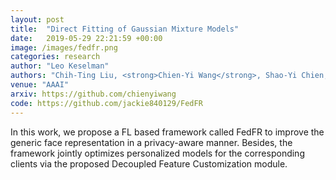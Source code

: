 ```yaml
---
layout: post
title:  "Direct Fitting of Gaussian Mixture Models"
date:   2019-05-29 22:21:59 +00:00
image: /images/fedfr.png
categories: research
author: "Leo Keselman"
authors: "Chih-Ting Liu, <strong>Chien-Yi Wang</strong>, Shao-Yi Chien, Shang-Hong Lai"
venue: "AAAI"
arxiv: https://github.com/chienyiwang
code: https://github.com/jackie840129/FedFR
---
```

In this work, we propose a FL based framework called FedFR to improve the generic face representation in a privacy-aware manner. Besides, the framework jointly optimizes personalized models for the corresponding clients via the proposed Decoupled Feature Customization module.